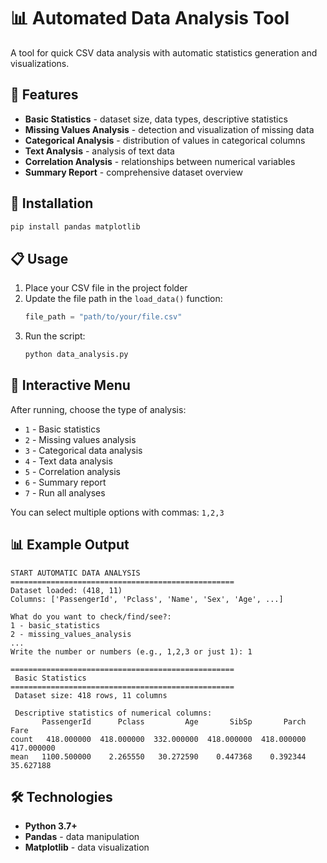 # 📊 Automated Data Analysis Tool

A tool for quick CSV data analysis with automatic statistics generation and visualizations.

## 🎯 Features

- **Basic Statistics** - dataset size, data types, descriptive statistics
- **Missing Values Analysis** - detection and visualization of missing data
- **Categorical Analysis** - distribution of values in categorical columns
- **Text Analysis** - analysis of text data
- **Correlation Analysis** - relationships between numerical variables
- **Summary Report** - comprehensive dataset overview

## 🚀 Installation


```bash
pip install pandas matplotlib
```

## 📋 Usage

1. Place your CSV file in the project folder
2. Update the file path in the `load_data()` function:
   ```python
   file_path = "path/to/your/file.csv"
   ```
3. Run the script:
   ```bash
   python data_analysis.py
   ```

## 🔧 Interactive Menu

After running, choose the type of analysis:
- `1` - Basic statistics
- `2` - Missing values analysis  
- `3` - Categorical data analysis
- `4` - Text data analysis
- `5` - Correlation analysis
- `6` - Summary report
- `7` - Run all analyses

You can select multiple options with commas: `1,2,3`

## 📊 Example Output

```
START AUTOMATIC DATA ANALYSIS
==================================================
Dataset loaded: (418, 11)
Columns: ['PassengerId', 'Pclass', 'Name', 'Sex', 'Age', ...]

What do you want to check/find/see?: 
1 - basic_statistics
2 - missing_values_analysis
...
Write the number or numbers (e.g., 1,2,3 or just 1): 1

==================================================
 Basic Statistics
==================================================
 Dataset size: 418 rows, 11 columns

 Descriptive statistics of numerical columns:
       PassengerId      Pclass         Age       SibSp       Parch        Fare
count   418.000000  418.000000  332.000000  418.000000  418.000000  417.000000
mean   1100.500000    2.265550   30.272590    0.447368    0.392344   35.627188

```

## 🛠️ Technologies

- **Python 3.7+**
- **Pandas** - data manipulation
- **Matplotlib** - data visualization

